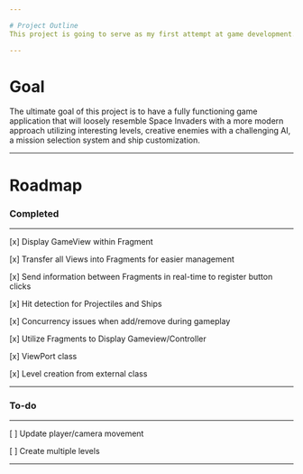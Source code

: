 ```yaml
---

# Project Outline
This project is going to serve as my first attempt at game development. Using the Android OS I am going to design, test and implement a Game while documentating all progress and difficulty using daily Logs when work is performed.

---
```


# Goal
The ultimate goal of this project is to have a fully functioning game application that will loosely resemble Space Invaders with a more modern approach utilizing interesting levels, creative enemies with a challenging AI, a mission selection system and ship customization.

---

# Roadmap
### Completed

---
  
  [x] Display GameView within Fragment
  
  [x] Transfer all Views into Fragments for easier management
  
  [x] Send information between Fragments in real-time to register button clicks
  
  [x] Hit detection for Projectiles and Ships
  
  [x] Concurrency issues when add/remove during gameplay
  
  [x] Utilize Fragments to Display Gameview/Controller
  
  [x] ViewPort class
  
  [x] Level creation from external class
  
---
  
### To-do  

---
  
  [ ] Update player/camera movement
  
  [ ] Create multiple levels
  
---
